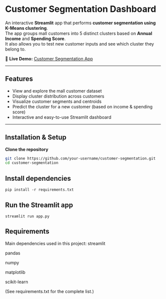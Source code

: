 #  Customer Segmentation Dashboard

An interactive **Streamlit** app that performs **customer segmentation using K-Means clustering**.  
The app groups mall customers into 5 distinct clusters based on **Annual Income** and **Spending Score**.  
It also allows you to test new customer inputs and see which cluster they belong to.

🔗 **Live Demo:** [Customer Segmentation App](https://customer-segmentation-sn6r.onrender.com)

---

##  Features
-  View and explore the mall customer dataset  
-  Display cluster distribution across customers  
-  Visualize customer segments and centroids  
-  Predict the cluster for a new customer (based on income & spending score)  
-  Interactive and easy-to-use Streamlit dashboard  

---

##  Installation & Setup

**Clone the repository**
   ```bash
   git clone https://github.com/your-username/customer-segmentation.git
   cd customer-segmentation
   ```
## Install dependencies
```
pip install -r requirements.txt
```
## Run the Streamlit app
```
streamlit run app.py
```
## Requirements
Main dependencies used in this project:
streamlit

pandas

numpy

matplotlib

scikit-learn

(See requirements.txt for the complete list.)
